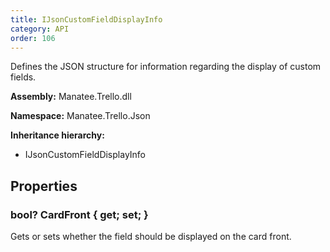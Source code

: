 ```yaml
---
title: IJsonCustomFieldDisplayInfo
category: API
order: 106
---
```


Defines the JSON structure for information regarding the display of custom fields.

**Assembly:** Manatee.Trello.dll

**Namespace:** Manatee.Trello.Json

**Inheritance hierarchy:**

- IJsonCustomFieldDisplayInfo

## Properties

### bool? CardFront { get; set; }

Gets or sets whether the field should be displayed on the card front.

